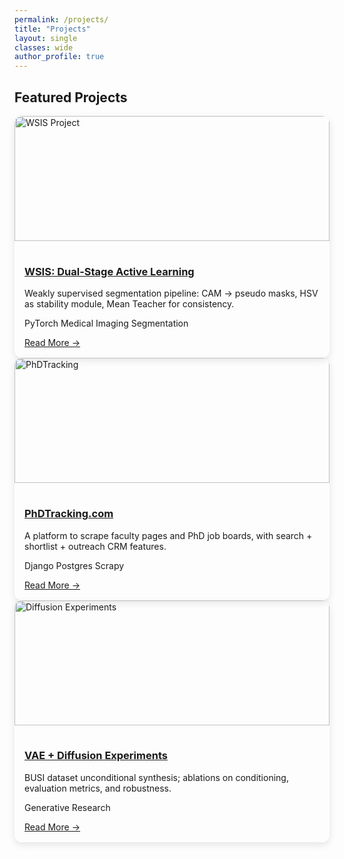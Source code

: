 ```yaml
---
permalink: /projects/
title: "Projects"
layout: single
classes: wide
author_profile: true
---
```


## Featured Projects

<div class="grid__wrapper">

  <!-- WSIS -->
  <div class="archive__item" style="border-radius:12px; box-shadow:0 4px 12px rgba(0,0,0,.1); overflow:hidden;">
    <a href="/projects/wsis/" class="archive__item-teaser">
      <img src="/images/projects/wsis.jpg" alt="WSIS Project" style="object-fit:cover; height:200px; width:100%;">
    </a>
    <div class="archive__item-body" style="padding:1rem;">
      <h3 class="archive__item-title"><a href="/projects/wsis/">WSIS: Dual-Stage Active Learning</a></h3>
      <p>Weakly supervised segmentation pipeline: CAM → pseudo masks, HSV as stability module, Mean Teacher for consistency.</p>
      <p><span class="badge">PyTorch</span> <span class="badge">Medical Imaging</span> <span class="badge">Segmentation</span></p>
      <a href="/projects/wsis/" class="btn btn--primary">Read More →</a>
    </div>
  </div>

  <!-- PhDTracking -->
  <div class="archive__item" style="border-radius:12px; box-shadow:0 4px 12px rgba(0,0,0,.1); overflow:hidden;">
    <a href="/projects/phdtracking/" class="archive__item-teaser">
      <img src="/images/projects/phdtracking.jpg" alt="PhDTracking" style="object-fit:cover; height:200px; width:100%;">
    </a>
    <div class="archive__item-body" style="padding:1rem;">
      <h3 class="archive__item-title"><a href="/projects/phdtracking/">PhDTracking.com</a></h3>
      <p>A platform to scrape faculty pages and PhD job boards, with search + shortlist + outreach CRM features.</p>
      <p><span class="badge">Django</span> <span class="badge">Postgres</span> <span class="badge">Scrapy</span></p>
      <a href="/projects/phdtracking/" class="btn btn--primary">Read More →</a>
    </div>
  </div>

  <!-- Diffusion -->
  <div class="archive__item" style="border-radius:12px; box-shadow:0 4px 12px rgba(0,0,0,.1); overflow:hidden;">
    <a href="/projects/diffusion/" class="archive__item-teaser">
      <img src="/images/projects/diffusion.jpg" alt="Diffusion Experiments" style="object-fit:cover; height:200px; width:100%;">
    </a>
    <div class="archive__item-body" style="padding:1rem;">
      <h3 class="archive__item-title"><a href="/projects/diffusion/">VAE + Diffusion Experiments</a></h3>
      <p>BUSI dataset unconditional synthesis; ablations on conditioning, evaluation metrics, and robustness.</p>
      <p><span class="badge">Generative</span> <span class="badge">Research</span></p>
      <a href="/projects/diffusion/" class="btn btn--primary">Read More →</a>
    </div>
  </div>

</div>
